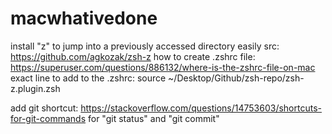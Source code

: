 # macwhativedone

install "z" to jump into a previously accessed directory easily
src: https://github.com/agkozak/zsh-z
how to create .zshrc file: https://superuser.com/questions/886132/where-is-the-zshrc-file-on-mac
exact line to add to the .zshrc: source ~/Desktop/Github/zsh-repo/zsh-z.plugin.zsh

add git shortcut: https://stackoverflow.com/questions/14753603/shortcuts-for-git-commands
for "git status" and "git commit"

